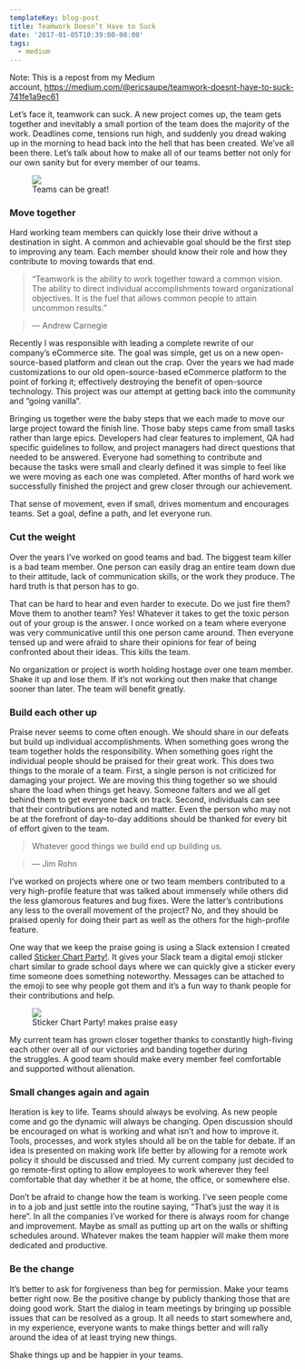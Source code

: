```yaml
---
templateKey: blog-post
title: Teamwork Doesn’t Have to Suck
date: '2017-01-05T10:39:00-08:00'
tags:
  - medium
---
```

<p class="graf graf--p graf-after--h3">Note: This is a repost from my Medium account, <a href="https://medium.com/@ericsaupe/teamwork-doesnt-have-to-suck-741fe1a9ec61">https://medium.com/@ericsaupe/teamwork-doesnt-have-to-suck-741fe1a9ec61</a></p>
<p id="925e" class="graf graf--p graf-after--h3">Let’s face it, teamwork can suck. A new project comes up, the team gets together and inevitably a small portion of the team does the majority of the work. Deadlines come, tensions run high, and suddenly you dread waking up in the morning to head back into the hell that has been created. We’ve all been there. Let’s talk about how to make all of our teams better not only for our own sanity but for every member of our teams.</p>

<figure id="f1cf" class="graf graf--figure graf-after--p">
<div class="aspectRatioPlaceholder is-locked">
<div class="aspectRatioPlaceholder-fill"></div>
<div class="progressiveMedia js-progressiveMedia graf-image is-canvasLoaded is-imageLoaded" data-image-id="1*Z2B2B43j6COaxv-4fExb5g.gif" data-width="500" data-height="338" data-scroll="native"><canvas class="progressiveMedia-canvas js-progressiveMedia-canvas" width="75" height="50"></canvas><img class="progressiveMedia-image js-progressiveMedia-image" src="https://cdn-images-1.medium.com/max/800/1*Z2B2B43j6COaxv-4fExb5g.gif" data-src="https://cdn-images-1.medium.com/max/800/1*Z2B2B43j6COaxv-4fExb5g.gif" /></div>
</div>
<figcaption class="imageCaption">Teams can be great!</figcaption></figure>
<h3 id="f06b" class="graf graf--h3 graf-after--figure">Move together</h3>
<p id="269c" class="graf graf--p graf-after--h3">Hard working team members can quickly lose their drive without a destination in sight. A common and achievable goal should be the first step to improving any team. Each member should know their role and how they contribute to moving towards that end.</p>

<blockquote id="61ee" class="graf graf--pullquote graf--startsWithDoubleQuote graf-after--p">“Teamwork is the ability to work together toward a common vision. The ability to direct individual accomplishments toward organizational objectives. It is the fuel that allows common people to attain uncommon results.”</blockquote>
<blockquote id="ee1b" class="graf graf--pullquote graf-after--pullquote">— Andrew Carnegie</blockquote>
<p id="6d2d" class="graf graf--p graf-after--pullquote">Recently I was responsible with leading a complete rewrite of our company’s eCommerce site. The goal was simple, get us on a new open-source-based platform and clean out the crap. Over the years we had made customizations to our old open-source-based eCommerce platform to the point of forking it; effectively destroying the benefit of open-source technology. This project was our attempt at getting back into the community and “going vanilla”.</p>
<p id="1ba2" class="graf graf--p graf-after--p">Bringing us together were the baby steps that we each made to move our large project toward the finish line. Those baby steps came from small tasks rather than large epics. Developers had clear features to implement, QA had specific guidelines to follow, and project managers had direct questions that needed to be answered. Everyone had something to contribute and because the tasks were small and clearly defined it was simple to feel like we were moving as each one was completed. After months of hard work we successfully finished the project and grew closer through our achievement.</p>
<p id="d319" class="graf graf--p graf-after--p">That sense of movement, even if small, drives momentum and encourages teams. Set a goal, define a path, and let everyone run.</p>

<h3 id="21d0" class="graf graf--h3 graf-after--p">Cut the weight</h3>
<p id="782e" class="graf graf--p graf-after--h3">Over the years I’ve worked on good teams and bad. The biggest team killer is a bad team member. One person can easily drag an entire team down due to their attitude, lack of communication skills, or the work they produce. The hard truth is that person has to go.</p>
<p id="8cb9" class="graf graf--p graf-after--p">That can be hard to hear and even harder to execute. Do we just fire them? Move them to another team? Yes! Whatever it takes to get the toxic person out of your group is the answer. I once worked on a team where everyone was very communicative until this one person came around. Then everyone tensed up and were afraid to share their opinions for fear of being confronted about their ideas. This kills the team.</p>
<p id="07fe" class="graf graf--p graf-after--p">No organization or project is worth holding hostage over one team member. Shake it up and lose them. If it’s not working out then make that change sooner than later. The team will benefit greatly.</p>

<h3 id="84ff" class="graf graf--h3 graf-after--p">Build each other up</h3>
<p id="5bea" class="graf graf--p graf-after--h3">Praise never seems to come often enough. We should share in our defeats but build up individual accomplishments. When something goes wrong the team together holds the responsibility. When something goes right the individual people should be praised for their great work. This does two things to the morale of a team. First, a single person is not criticized for damaging your project. We are moving this thing together so we should share the load when things get heavy. Someone falters and we all get behind them to get everyone back on track. Second, individuals can see that their contributions are noted and matter. Even the person who may not be at the forefront of day-to-day additions should be thanked for every bit of effort given to the team.</p>

<blockquote id="ec69" class="graf graf--pullquote graf-after--p">Whatever good things we build end up building us.</blockquote>
<blockquote id="59f6" class="graf graf--pullquote graf-after--pullquote">— Jim Rohn</blockquote>
<p id="c6d9" class="graf graf--p graf-after--pullquote">I’ve worked on projects where one or two team members contributed to a very high-profile feature that was talked about immensely while others did the less glamorous features and bug fixes. Were the latter’s contributions any less to the overall movement of the project? No, and they should be praised openly for doing their part as well as the others for the high-profile feature.</p>
<p id="d746" class="graf graf--p graf-after--p">One way that we keep the praise going is using a Slack extension I created called <a class="markup--anchor markup--p-anchor" href="https://www.stickerchart.party/" target="_blank" rel="nofollow" data-href="https://www.stickerchart.party">Sticker Chart Party!</a>. It gives your Slack team a digital emoji sticker chart similar to grade school days where we can quickly give a sticker every time someone does something noteworthy. Messages can be attached to the emoji to see why people got them and it’s a fun way to thank people for their contributions and help.</p>

<figure id="149c" class="graf graf--figure graf-after--p">
<div class="aspectRatioPlaceholder is-locked">
<div class="aspectRatioPlaceholder-fill"></div>
<div class="progressiveMedia js-progressiveMedia graf-image is-canvasLoaded is-imageLoaded" data-image-id="1*e3QctWELrnFMQlNRKkF9nw.jpeg" data-width="1000" data-height="478" data-action="zoom" data-action-value="1*e3QctWELrnFMQlNRKkF9nw.jpeg" data-scroll="native"><canvas class="progressiveMedia-canvas js-progressiveMedia-canvas" width="75" height="35"></canvas><img class="progressiveMedia-image js-progressiveMedia-image" src="https://cdn-images-1.medium.com/max/800/1*e3QctWELrnFMQlNRKkF9nw.jpeg" data-src="https://cdn-images-1.medium.com/max/800/1*e3QctWELrnFMQlNRKkF9nw.jpeg" /></div>
</div>
<figcaption class="imageCaption">Sticker Chart Party! makes praise easy</figcaption></figure>
<p id="93bc" class="graf graf--p graf-after--figure">My current team has grown closer together thanks to constantly high-fiving each other over all of our victories and banding together during the struggles. A good team should make every member feel comfortable and supported without alienation.</p>

<h3 id="5349" class="graf graf--h3 graf-after--p">Small changes again and again</h3>
<p id="9e69" class="graf graf--p graf-after--h3">Iteration is key to life. Teams should always be evolving. As new people come and go the dynamic will always be changing. Open discussion should be encouraged on what is working and what isn’t and how to improve it. Tools, processes, and work styles should all be on the table for debate. If an idea is presented on making work life better by allowing for a remote work policy it should be discussed and tried. My current company just decided to go remote-first opting to allow employees to work wherever they feel comfortable that day whether it be at home, the office, or somewhere else.</p>
<p id="ea8d" class="graf graf--p graf-after--p">Don’t be afraid to change how the team is working. I’ve seen people come in to a job and just settle into the routine saying, “That’s just the way it is here”. In all the companies I’ve worked for there is always room for change and improvement. Maybe as small as putting up art on the walls or shifting schedules around. Whatever makes the team happier will make them more dedicated and productive.</p>

<h3 id="3f37" class="graf graf--h3 graf-after--p">Be the change</h3>
<p id="68a2" class="graf graf--p graf-after--h3">It’s better to ask for forgiveness than beg for permission. Make your teams better right now. Be the positive change by publicly thanking those that are doing good work. Start the dialog in team meetings by bringing up possible issues that can be resolved as a group. It all needs to start somewhere and, in my experience, everyone wants to make things better and will rally around the idea of at least trying new things.</p>
<p id="1643" class="graf graf--p graf-after--p graf--last">Shake things up and be happier in your teams.</p>
